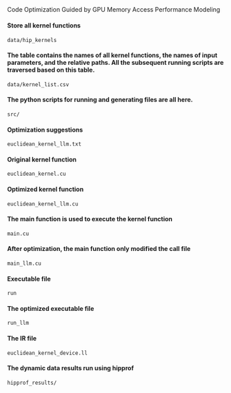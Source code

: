 ##
Code Optimization Guided by GPU Memory Access Performance Modeling
#### Store all kernel functions
`data/hip_kernels`
#### The table contains the names of all kernel functions, the names of input parameters, and the relative paths. All the subsequent running scripts are traversed based on this table.
`data/kernel_list.csv`
#### The python scripts for running and generating files are all here.
`src/`
#### Optimization suggestions
`euclidean_kernel_llm.txt`
#### Original kernel function
`euclidean_kernel.cu`
#### Optimized kernel function
`euclidean_kernel_llm.cu`
#### The main function is used to execute the kernel function
`main.cu`
#### After optimization, the main function only modified the call file
`main_llm.cu`
#### Executable file
`run`
#### The optimized executable file
`run_llm`
#### The IR file
`euclidean_kernel_device.ll`
#### The dynamic data results run using hipprof
`hipprof_results/`
